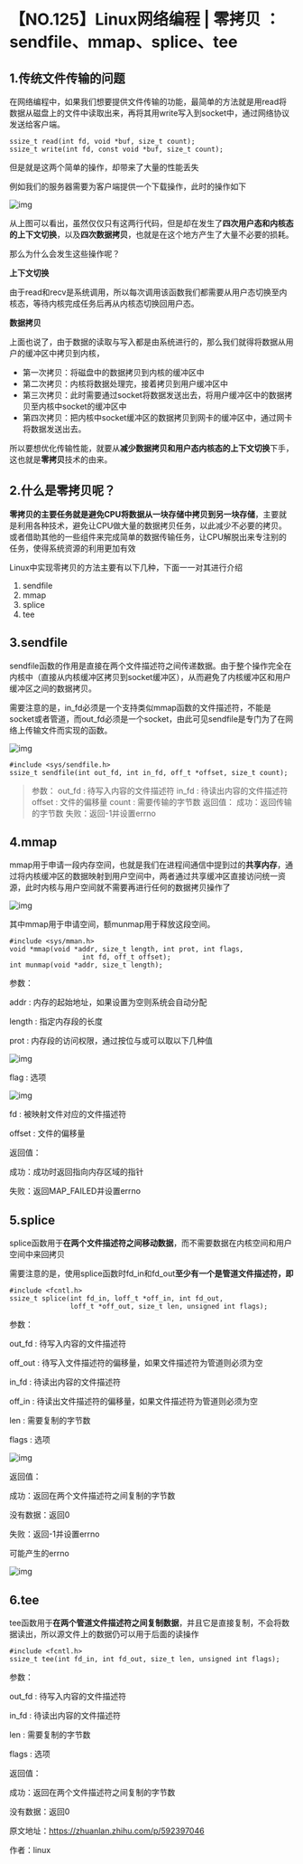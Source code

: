 # 【NO.125】Linux网络编程 | 零拷贝 ：sendfile、mmap、splice、tee

## 1.传统文件传输的问题

在网络编程中，如果我们想要提供文件传输的功能，最简单的方法就是用read将数据从磁盘上的文件中读取出来，再将其用write写入到socket中，通过网络协议发送给客户端。

```text
ssize_t read(int fd, void *buf, size_t count);
ssize_t write(int fd, const void *buf, size_t count);
```

但是就是这两个简单的操作，却带来了大量的性能丢失

例如我们的服务器需要为客户端提供一个下载操作，此时的操作如下

![img](https://pic2.zhimg.com/80/v2-d5bcafefde2ebf48d0b0c3efbb3c6f51_720w.webp)

从上图可以看出，虽然仅仅只有这两行代码，但是却在发生了**四次用户态和内核态的上下文切换**，以及**四次数据拷贝**，也就是在这个地方产生了大量不必要的损耗。

那么为什么会发生这些操作呢？

**上下文切换**

由于read和recv是系统调用，所以每次调用该函数我们都需要从用户态切换至内核态，等待内核完成任务后再从内核态切换回用户态。

**数据拷贝**

上面也说了，由于数据的读取与写入都是由系统进行的，那么我们就得将数据从用户的缓冲区中拷贝到内核，

- 第一次拷贝：将磁盘中的数据拷贝到内核的缓冲区中
- 第二次拷贝：内核将数据处理完，接着拷贝到用户缓冲区中
- 第三次拷贝：此时需要通过socket将数据发送出去，将用户缓冲区中的数据拷贝至内核中socket的缓冲区中
- 第四次拷贝：把内核中socket缓冲区的数据拷贝到网卡的缓冲区中，通过网卡将数据发送出去。

所以要想优化传输性能，就要从**减少数据拷贝和用户态内核态的上下文切换**下手，这也就是**零拷贝**技术的由来。

## 2.**什么是零拷贝呢？**

**零拷贝的主要任务就是避免CPU将数据从一块存储中拷贝到另一块存储**，主要就是利用各种技术，避免让CPU做大量的数据拷贝任务，以此减少不必要的拷贝。或者借助其他的一些组件来完成简单的数据传输任务，让CPU解脱出来专注别的任务，使得系统资源的利用更加有效

Linux中实现零拷贝的方法主要有以下几种，下面一一对其进行介绍

1. sendfile
2. mmap
3. splice
4. tee

## 3.sendfile

sendfile函数的作用是直接在两个文件描述符之间传递数据。由于整个操作完全在内核中（直接从内核缓冲区拷贝到socket缓冲区），从而避免了内核缓冲区和用户缓冲区之间的数据拷贝。

需要注意的是，in_fd必须是一个支持类似mmap函数的文件描述符，不能是socket或者管道，而out_fd必须是一个socket，由此可见sendfile是专门为了在网络上传输文件而实现的函数。

![img](https://pic3.zhimg.com/80/v2-0e9a420edd62f49ddcc0241a984a04f6_720w.webp)

```text
#include <sys/sendfile.h>
ssize_t sendfile(int out_fd, int in_fd, off_t *offset, size_t count);
```

> 参数：
> out_fd : 待写入内容的文件描述符
> in_fd : 待读出内容的文件描述符
> offset : 文件的偏移量
> count : 需要传输的字节数
> 返回值：
> 成功：返回传输的字节数
> 失败：返回-1并设置errno

## 4.**mmap**

mmap用于申请一段内存空间，也就是我们在进程间通信中提到过的**共享内存**，通过将内核缓冲区的数据映射到用户空间中，两者通过共享缓冲区直接访问统一资源，此时内核与用户空间就不需要再进行任何的数据拷贝操作了

![img](https://pic4.zhimg.com/80/v2-13655c6ca2a0154f7d75fd348251e287_720w.webp)

其中mmap用于申请空间，额munmap用于释放这段空间。

```text
#include <sys/mman.h>
void *mmap(void *addr, size_t length, int prot, int flags,
                  int fd, off_t offset);
int munmap(void *addr, size_t length);
```

参数：

addr : 内存的起始地址，如果设置为空则系统会自动分配

length : 指定内存段的长度

prot : 内存段的访问权限，通过按位与或可以取以下几种值

![img](https://pic3.zhimg.com/80/v2-40c76a8d03204163345541e5b166640a_720w.webp)

flag : 选项

![img](https://pic3.zhimg.com/80/v2-92610c23cd71caf6cee15fdceea1a356_720w.webp)

fd : 被映射文件对应的文件描述符

offset : 文件的偏移量

返回值：

成功：成功时返回指向内存区域的指针

失败：返回MAP_FAILED并设置errno

## 5.**splice**

splice函数用于**在两个文件描述符之间移动数据**，而不需要数据在内核空间和用户空间中来回拷贝

需要注意的是，使用splice函数时fd_in和fd_out**至少有一个是管道文件描述符，即**

```text
#include <fcntl.h>
ssize_t splice(int fd_in, loff_t *off_in, int fd_out,
               loff_t *off_out, size_t len, unsigned int flags);
```

参数：

out_fd : 待写入内容的文件描述符

off_out : 待写入文件描述符的偏移量，如果文件描述符为管道则必须为空

in_fd : 待读出内容的文件描述符

off_in : 待读出文件描述符的偏移量，如果文件描述符为管道则必须为空

len : 需要复制的字节数

flags : 选项

![img](https://pic1.zhimg.com/80/v2-27e32c19c51d98b2392b064a5821c450_720w.webp)

返回值：

成功：返回在两个文件描述符之间复制的字节数

没有数据：返回0

失败：返回-1并设置errno

可能产生的errno

![img](https://pic1.zhimg.com/80/v2-f31d8051fb9e4ce9374caf76b9e64f64_720w.webp)

## 6.**tee**

tee函数用于**在两个管道文件描述符之间复制数据**，并且它是直接复制，不会将数据读出，所以源文件上的数据仍可以用于后面的读操作

```text
#include <fcntl.h>
ssize_t tee(int fd_in, int fd_out, size_t len, unsigned int flags);
```

参数：

out_fd : 待写入内容的文件描述符

in_fd : 待读出内容的文件描述符

len : 需要复制的字节数

flags : 选项

返回值：

成功：返回在两个文件描述符之间复制的字节数

没有数据：返回0

原文地址：https://zhuanlan.zhihu.com/p/592397046

作者：linux
